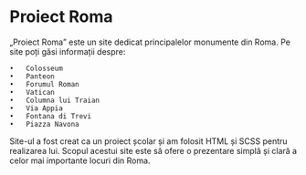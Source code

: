 # Proiect Roma

„Proiect Roma” este un site dedicat principalelor monumente din Roma. Pe site poți găsi informații despre:

	•	Colosseum
	•	Panteon
	•	Forumul Roman
	•	Vatican
	•	Columna lui Traian
	•	Via Appia
	•	Fontana di Trevi
	•	Piazza Navona

Site-ul a fost creat ca un proiect școlar și am folosit HTML și SCSS pentru realizarea lui. Scopul acestui site este să ofere o prezentare simplă și clară a celor mai importante locuri din Roma.
